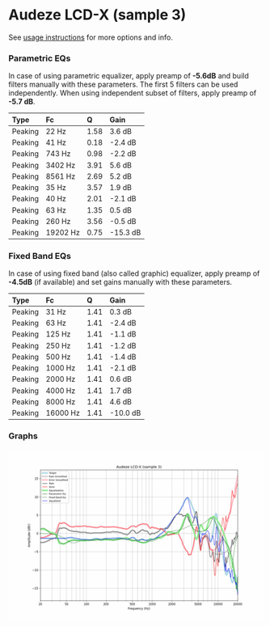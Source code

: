 # Audeze LCD-X (sample 3)
See [usage instructions](https://github.com/jaakkopasanen/AutoEq#usage) for more options and info.

### Parametric EQs
In case of using parametric equalizer, apply preamp of **-5.6dB** and build filters manually
with these parameters. The first 5 filters can be used independently.
When using independent subset of filters, apply preamp of **-5.7 dB**.

| Type    | Fc       |    Q | Gain     |
|:--------|:---------|:-----|:---------|
| Peaking | 22 Hz    | 1.58 | 3.6 dB   |
| Peaking | 41 Hz    | 0.18 | -2.4 dB  |
| Peaking | 743 Hz   | 0.98 | -2.2 dB  |
| Peaking | 3402 Hz  | 3.91 | 5.6 dB   |
| Peaking | 8561 Hz  | 2.69 | 5.2 dB   |
| Peaking | 35 Hz    | 3.57 | 1.9 dB   |
| Peaking | 40 Hz    | 2.01 | -2.1 dB  |
| Peaking | 63 Hz    | 1.35 | 0.5 dB   |
| Peaking | 260 Hz   | 3.56 | -0.5 dB  |
| Peaking | 19202 Hz | 0.75 | -15.3 dB |

### Fixed Band EQs
In case of using fixed band (also called graphic) equalizer, apply preamp of **-4.5dB**
(if available) and set gains manually with these parameters.

| Type    | Fc       |    Q | Gain     |
|:--------|:---------|:-----|:---------|
| Peaking | 31 Hz    | 1.41 | 0.3 dB   |
| Peaking | 63 Hz    | 1.41 | -2.4 dB  |
| Peaking | 125 Hz   | 1.41 | -1.1 dB  |
| Peaking | 250 Hz   | 1.41 | -1.2 dB  |
| Peaking | 500 Hz   | 1.41 | -1.4 dB  |
| Peaking | 1000 Hz  | 1.41 | -2.1 dB  |
| Peaking | 2000 Hz  | 1.41 | 0.6 dB   |
| Peaking | 4000 Hz  | 1.41 | 1.7 dB   |
| Peaking | 8000 Hz  | 1.41 | 4.6 dB   |
| Peaking | 16000 Hz | 1.41 | -10.0 dB |

### Graphs
![](./Audeze%20LCD-X%20(sample%203).png)